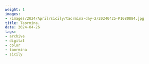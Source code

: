 ```yaml
---
weight: 1
images:
- /images/2024/April/sicily/taormina-day-2/20240425-P1080884.jpg
title: Taormina.
date: 2024-04-26
tags:
- archive
- digital
- color
- taormina
- sicily
---
```


